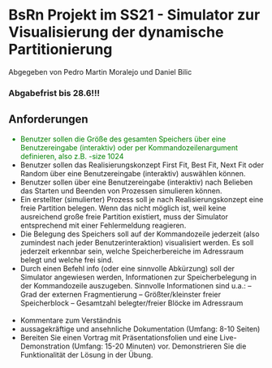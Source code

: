 # BsRn Projekt im SS21 - Simulator zur Visualisierung der dynamische Partitionierung

Abgegeben von Pedro Martin Moralejo und Daniel Bilic
<h3 style="text-color:#ff0000">Abgabefrist bis 28.6!!!</h3>

## Anforderungen
<ul>
  <li style="color:green;">Benutzer sollen die Größe des gesamten Speichers über eine Benutzereingabe
(interaktiv) oder per Kommandozeilenargument definieren, also z.B.
-size 1024</li>
  <li>Benutzer sollen das Realisierungskonzept First Fit, Best Fit, Next Fit oder
Random über eine Benutzereingabe (interaktiv) auswählen können.</li>
  <li>Benutzer sollen über eine Benutzereingabe (interaktiv) nach Belieben das Starten
und Beenden von Prozessen simulieren können.</li>
  <li>Ein erstellter (simulierter) Prozess soll je nach Realisierungskonzept eine freie
Partition belegen. Wenn das nicht möglich ist, weil keine ausreichend große
freie Partition existiert, muss der Simulator entsprechend mit einer Fehlermeldung
reagieren.</li>
  <li>Die Belegung des Speichers soll auf der Kommandozeile jederzeit (also zumindest
nach jeder Benutzerinteraktion) visualisiert werden. Es soll jederzeit
erkennbar sein, welche Speicherbereiche im Adressraum belegt und welche frei
sind.</li>
  <li>Durch einen Befehl info (oder eine sinnvolle Abkürzung) soll der Simulator
angewiesen werden, Informationen zur Speicherbelegung in der Kommandozeile
auszugeben. Sinnvolle Informationen sind u.a.:
– Grad der externen Fragmentierung
– Größter/kleinster freier Speicherblock
– Gesamtzahl belegter/freier Blöcke im Adressraum</li>
  <br>
  <li>Kommentare zum Verständnis</li>
  <li>aussagekräftige und ansehnliche Dokumentation (Umfang:
8-10 Seiten)</li>
  <li>Bereiten Sie einen Vortrag mit Präsentationsfolien und eine Live-
Demonstration (Umfang: 15-20 Minuten) vor. Demonstrieren Sie die Funktionalität
der Lösung in der Übung.</li>
</ul>
